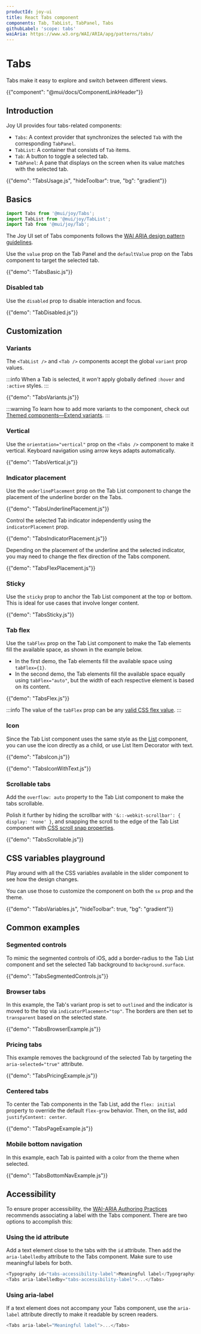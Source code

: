 ```yaml
---
productId: joy-ui
title: React Tabs component
components: Tab, TabList, TabPanel, Tabs
githubLabel: 'scope: tabs'
waiAria: https://www.w3.org/WAI/ARIA/apg/patterns/tabs/
---
```


# Tabs

<p class="description">Tabs make it easy to explore and switch between different views.</p>

{{"component": "@mui/docs/ComponentLinkHeader"}}

## Introduction

Joy UI provides four tabs-related components:

- `Tabs`: A context provider that synchronizes the selected `Tab` with the corresponding `TabPanel`.
- `TabList`: A container that consists of `Tab` items.
- `Tab`: A button to toggle a selected tab.
- `TabPanel`: A pane that displays on the screen when its value matches with the selected tab.

{{"demo": "TabsUsage.js", "hideToolbar": true, "bg": "gradient"}}

## Basics

```jsx
import Tabs from '@mui/joy/Tabs';
import TabList from '@mui/joy/TabList';
import Tab from '@mui/joy/Tab';
```

The Joy UI set of Tabs components follows the [WAI ARIA design pattern guidelines](https://www.w3.org/WAI/ARIA/apg/patterns/tabs/).

Use the `value` prop on the Tab Panel and the `defaultValue` prop on the Tabs component to target the selected tab.

{{"demo": "TabsBasic.js"}}

### Disabled tab

Use the `disabled` prop to disable interaction and focus.

{{"demo": "TabDisabled.js"}}

## Customization

### Variants

The `<TabList />` and `<Tab />` components accept the global `variant` prop values.

:::info
When a Tab is selected, it _won't_ apply globally defined `:hover` and `:active` styles.
:::

{{"demo": "TabsVariants.js"}}

:::warning
To learn how to add more variants to the component, check out [Themed components—Extend variants](/joy-ui/customization/themed-components/#extend-variants).
:::

### Vertical

Use the `orientation="vertical"` prop on the `<Tabs />` component to make it vertical.
Keyboard navigation using arrow keys adapts automatically.

{{"demo": "TabsVertical.js"}}

### Indicator placement

Use the `underlinePlacement` prop on the Tab List component to change the placement of the underline border on the Tabs.

{{"demo": "TabsUnderlinePlacement.js"}}

Control the selected Tab indicator independently using the `indicatorPlacement` prop.

{{"demo": "TabsIndicatorPlacement.js"}}

Depending on the placement of the underline and the selected indicator, you may need to change the flex direction of the Tabs component.

{{"demo": "TabsFlexPlacement.js"}}

### Sticky

Use the `sticky` prop to anchor the Tab List component at the top or bottom.
This is ideal for use cases that involve longer content.

{{"demo": "TabsSticky.js"}}

### Tab flex

Use the `tabFlex` prop on the Tab List component to make the Tab elements fill the available space, as shown in the example below.

- In the first demo, the Tab elements fill the available space using `tabFlex={1}`.
- In the second demo, the Tab elements fill the available space equally using `tabFlex="auto"`, but the width of each respective element is based on its content.

{{"demo": "TabsFlex.js"}}

:::info
The value of the `tabFlex` prop can be any [valid CSS flex value](https://developer.mozilla.org/en-US/docs/Web/CSS/flex).
:::

### Icon

Since the Tab List component uses the same style as the [List](/joy-ui/react-list/) component, you can use the icon directly as a child, or use List Item Decorator with text.

{{"demo": "TabsIcon.js"}}

{{"demo": "TabsIconWithText.js"}}

### Scrollable tabs

Add the `overflow: auto` property to the Tab List component to make the tabs scrollable.

Polish it further by hiding the scrollbar with `'&::-webkit-scrollbar': { display: 'none' }`, and snapping the scroll to the edge of the Tab List component with [CSS scroll snap properties](https://developer.mozilla.org/en-US/docs/Web/CSS/CSS_scroll_snap).

{{"demo": "TabsScrollable.js"}}

## CSS variables playground

Play around with all the CSS variables available in the slider component to see how the design changes.

You can use those to customize the component on both the `sx` prop and the theme.

{{"demo": "TabsVariables.js", "hideToolbar": true, "bg": "gradient"}}

## Common examples

### Segmented controls

To mimic the segmented controls of iOS, add a border-radius to the Tab List component and set the selected Tab background to `background.surface`.

{{"demo": "TabsSegmentedControls.js"}}

### Browser tabs

In this example, the Tab's variant prop is set to `outlined` and the indicator is moved to the top via `indicatorPlacement="top"`.
The borders are then set to `transparent` based on the selected state.

{{"demo": "TabsBrowserExample.js"}}

### Pricing tabs

This example removes the background of the selected Tab by targeting the `aria-selected="true"` attribute.

{{"demo": "TabsPricingExample.js"}}

### Centered tabs

To center the Tab components in the Tab List, add the `flex: initial` property to override the default `flex-grow` behavior.
Then, on the list, add `justifyContent: center`.

{{"demo": "TabsPageExample.js"}}

### Mobile bottom navigation

In this example, each Tab is painted with a color from the theme when selected.

{{"demo": "TabsBottomNavExample.js"}}

## Accessibility

To ensure proper accessibility, the [WAI-ARIA Authoring Practices](https://www.w3.org/WAI/ARIA/apg/patterns/tabs/#wai-aria-roles-states-and-properties-22) recommends associating a label with the Tabs component.
There are two options to accomplish this:

### Using the id attribute

Add a text element close to the tabs with the `id` attribute.
Then add the `aria-labelledby` attribute to the Tabs component.
Make sure to use meaningful labels for both.

```js
<Typography id="tabs-accessibility-label">Meaningful label</Typography>
<Tabs aria-labelledby="tabs-accessibility-label">...</Tabs>
```

### Using aria-label

If a text element does not accompany your Tabs component, use the `aria-label` attribute directly to make it readable by screen readers.

```js
<Tabs aria-label="Meaningful label">...</Tabs>
```
